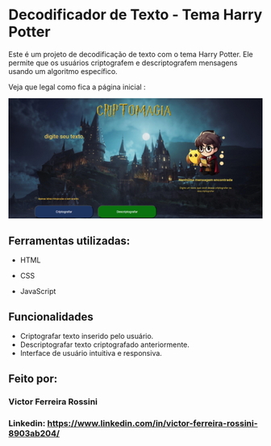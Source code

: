 # Decodificador de Texto - Tema Harry Potter

Este é um projeto de decodificação de texto com o tema Harry Potter. 
Ele permite que os usuários criptografem e descriptografem mensagens usando um algoritmo específico. 

Veja que legal como fica a página inicial :

<img src="src/assets/printCriptografadordetexto.PNG">

## Ferramentas utilizadas:

* HTML

* CSS

* JavaScript

## Funcionalidades

- Criptografar texto inserido pelo usuário.
- Descriptografar texto criptografado anteriormente.
- Interface de usuário intuitiva e responsiva.

## Feito por:

### Victor Ferreira Rossini

### Linkedin: https://www.linkedin.com/in/victor-ferreira-rossini-8903ab204/
